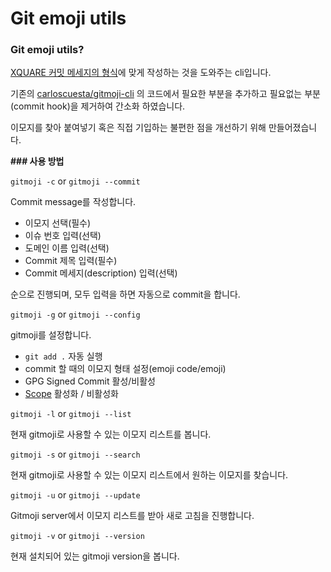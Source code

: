 # Git emoji utils

### Git emoji utils?

[XQUARE 커밋 메세지의 형식](https://github.com/team-xquare/README.md)에 맞게 작성하는 것을 도와주는 cli입니다.

기존의 [carloscuesta/gitmoji-cli](https://github.com/carloscuesta/gitmoji-cli) 의 코드에서 필요한 부분을 추가하고 필요없는 부분(commit hook)을 제거하여 간소화 하였습니다.



이모지를 찾아 붙여넣기 혹은 직접 기입하는 불편한 점을 개선하기 위해 만들어졌습니다.

**### 사용 방법**

```gitmoji -c``` or ```gitmoji --commit```

Commit message를 작성합니다.

* 이모지 선택(필수)
* 이슈 번호 입력(선택)
* 도메인 이름 입력(선택)
* Commit 제목 입력(필수)
* Commit 메세지(description) 입력(선택)

순으로 진행되며, 모두 입력을 하면 자동으로 commit을 합니다.



```gitmoji -g``` or ```gitmoji --config```

gitmoji를 설정합니다.

* ```git add .``` 자동 실행
* commit 할 때의 이모지 형태 설정(emoji code/emoji)
* GPG Signed Commit 활성/비활성
* [Scope](https://www.conventionalcommits.org/en/v1.0.0/#summary) 활성화 / 비활성화



```gitmoji -l``` or ```gitmoji --list```

현재 gitmoji로 사용할 수 있는 이모지 리스트를 봅니다.



```gitmoji -s``` or ```gitmoji --search```

현재 gitmoji로 사용할 수 있는 이모지 리스트에서 원하는 이모지를 찾습니다.



```gitmoji -u``` or ```gitmoji --update```

Gitmoji server에서 이모지 리스트를 받아 새로 고침을 진행합니다.



```gitmoji -v``` or ```gitmoji --version```

현재 설치되어 있는 gitmoji version을 봅니다.